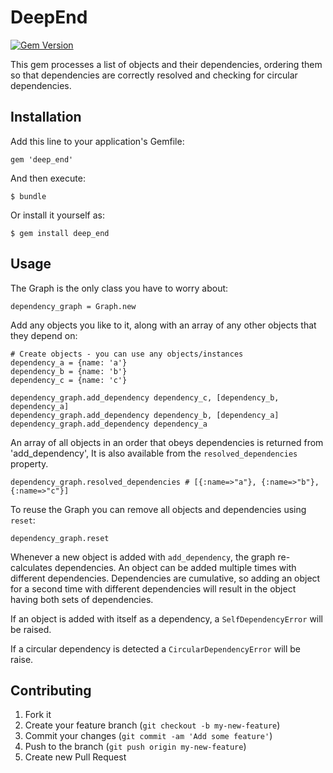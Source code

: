 # DeepEnd

[![Gem Version](https://badge.fury.io/rb/deep_end.png)](http://badge.fury.io/rb/deep_end)

This gem processes a list of objects and their dependencies, ordering them so that dependencies are correctly resolved and checking for circular dependencies.

## Installation

Add this line to your application's Gemfile:

    gem 'deep_end'

And then execute:

    $ bundle

Or install it yourself as:

    $ gem install deep_end

## Usage

The Graph is the only class you have to worry about:

    dependency_graph = Graph.new

Add any objects you like to it, along with an array of any other objects that they depend on:

    # Create objects - you can use any objects/instances
    dependency_a = {name: 'a'}
    dependency_b = {name: 'b'}
    dependency_c = {name: 'c'}

    dependency_graph.add_dependency dependency_c, [dependency_b, dependency_a]
    dependency_graph.add_dependency dependency_b, [dependency_a]
    dependency_graph.add_dependency dependency_a

An array of all objects in an order that obeys dependencies is returned from 'add_dependency',
It is also available from the `resolved_dependencies` property.

    dependency_graph.resolved_dependencies # [{:name=>"a"}, {:name=>"b"}, {:name=>"c"}]

To reuse the Graph you can remove all objects and dependencies using `reset`:

    dependency_graph.reset

Whenever a new object is added with `add_dependency`, the graph re-calculates dependencies. An object can
be added multiple times with different dependencies. Dependencies are cumulative, so adding an object for
a second time with different dependencies will result in the object having both sets of dependencies.

If an object is added with itself as a dependency, a `SelfDependencyError` will be raised.

If a circular dependency is detected a `CircularDependencyError` will be raise.


## Contributing

1. Fork it
2. Create your feature branch (`git checkout -b my-new-feature`)
3. Commit your changes (`git commit -am 'Add some feature'`)
4. Push to the branch (`git push origin my-new-feature`)
5. Create new Pull Request

